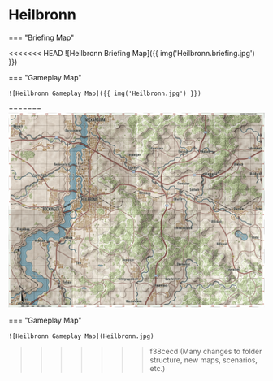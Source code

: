 # Heilbronn

=== "Briefing Map"

<<<<<<< HEAD
    ![Heilbronn Briefing Map]({{ img('Heilbronn.briefing.jpg') }})

=== "Gameplay Map"

    ![Heilbronn Gameplay Map]({{ img('Heilbronn.jpg') }})
=======
    ![Heilbronn Briefing Map](Heilbronn.briefing.jpg)

=== "Gameplay Map"

    ![Heilbronn Gameplay Map](Heilbronn.jpg)
>>>>>>> f38cecd (Many changes to folder structure, new maps, scenarios, etc.)
